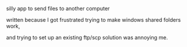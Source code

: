 silly app to send files to another computer

written because I got frustrated trying to make windows shared folders work,

and trying to set up an existing ftp/scp solution was annoying me.
